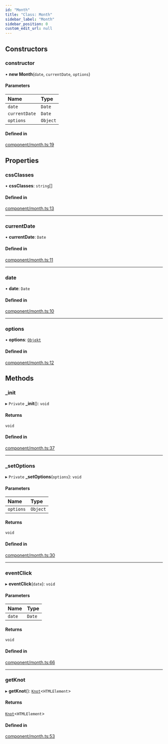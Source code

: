 ```yaml
---
id: "Month"
title: "Class: Month"
sidebar_label: "Month"
sidebar_position: 0
custom_edit_url: null
---
```


## Constructors

### constructor

• **new Month**(`date`, `currentDate`, `options`)

#### Parameters

| Name | Type |
| :------ | :------ |
| `date` | `Date` |
| `currentDate` | `Date` |
| `options` | `Object` |

#### Defined in

[component/month.ts:19](https://github.com/siposdani87/sui-js/blob/4b75724/src/component/month.ts#L19)

## Properties

### cssClasses

• **cssClasses**: `string`[]

#### Defined in

[component/month.ts:13](https://github.com/siposdani87/sui-js/blob/4b75724/src/component/month.ts#L13)

___

### currentDate

• **currentDate**: `Date`

#### Defined in

[component/month.ts:11](https://github.com/siposdani87/sui-js/blob/4b75724/src/component/month.ts#L11)

___

### date

• **date**: `Date`

#### Defined in

[component/month.ts:10](https://github.com/siposdani87/sui-js/blob/4b75724/src/component/month.ts#L10)

___

### options

• **options**: [`Objekt`](Objekt.md)

#### Defined in

[component/month.ts:12](https://github.com/siposdani87/sui-js/blob/4b75724/src/component/month.ts#L12)

## Methods

### \_init

▸ `Private` **_init**(): `void`

#### Returns

`void`

#### Defined in

[component/month.ts:37](https://github.com/siposdani87/sui-js/blob/4b75724/src/component/month.ts#L37)

___

### \_setOptions

▸ `Private` **_setOptions**(`options`): `void`

#### Parameters

| Name | Type |
| :------ | :------ |
| `options` | `Object` |

#### Returns

`void`

#### Defined in

[component/month.ts:30](https://github.com/siposdani87/sui-js/blob/4b75724/src/component/month.ts#L30)

___

### eventClick

▸ **eventClick**(`date`): `void`

#### Parameters

| Name | Type |
| :------ | :------ |
| `date` | `Date` |

#### Returns

`void`

#### Defined in

[component/month.ts:66](https://github.com/siposdani87/sui-js/blob/4b75724/src/component/month.ts#L66)

___

### getKnot

▸ **getKnot**(): [`Knot`](Knot.md)<`HTMLElement`\>

#### Returns

[`Knot`](Knot.md)<`HTMLElement`\>

#### Defined in

[component/month.ts:53](https://github.com/siposdani87/sui-js/blob/4b75724/src/component/month.ts#L53)
